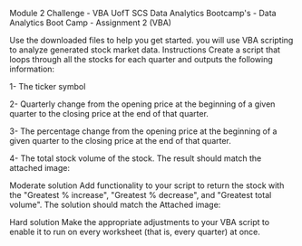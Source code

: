 Module 2 Challenge - VBA
UofT SCS Data Analytics Bootcamp's - Data Analytics Boot Camp - Assignment 2 (VBA)

Use the downloaded files to help you get started. you will use VBA scripting to analyze generated stock market data.
Instructions
Create a script that loops through all the stocks for each quarter and outputs the following information:

1- The ticker symbol

2- Quarterly change from the opening price at the beginning of a given quarter to the closing price at the end of that quarter.

3- The percentage change from the opening price at the beginning of a given quarter to the closing price at the end of that quarter.

4- The total stock volume of the stock. The result should match the attached image:

Moderate solution
Add functionality to your script to return the stock with the "Greatest % increase", "Greatest % decrease", and "Greatest total volume". The solution should match the Attached image:

Hard solution
Make the appropriate adjustments to your VBA script to enable it to run on every worksheet (that is, every quarter) at once.
